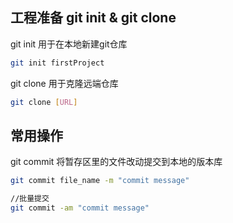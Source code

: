 ## 工程准备 git init & git clone

git init 用于在本地新建git仓库

```bash
git init firstProject
```

git clone 用于克隆远端仓库

```bash
git clone [URL]
```

## 常用操作

git commit 将暂存区里的文件改动提交到本地的版本库

```bash
git commit file_name -m "commit message"

//批量提交
git commit -am "commit message"
```

